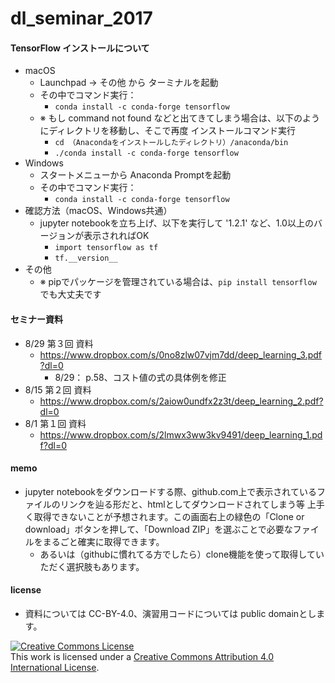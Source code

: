 # dl_seminar_2017

#### TensorFlow インストールについて
- macOS
   - Launchpad -> その他 から ターミナルを起動
   - その中でコマンド実行：
      - ```conda install -c conda-forge tensorflow```
   - ※ もし command not found などと出てきてしまう場合は、以下のようにディレクトリを移動し、そこで再度 インストールコマンド実行
      - ```cd （Anacondaをインストールしたディレクトリ）/anaconda/bin```
      - ```./conda install -c conda-forge tensorflow```
- Windows
   - スタートメニューから Anaconda Promptを起動
   - その中でコマンド実行：
      - ```conda install -c conda-forge tensorflow```
- 確認方法（macOS、Windows共通）
   - jupyter notebookを立ち上げ、以下を実行して '1.2.1' など、1.0以上のバージョンが表示されればOK
      - ```import tensorflow as tf```
      - ```tf.__version__```    
- その他
   - ※ pipでパッケージを管理されている場合は、```pip install tensorflow``` でも大丈夫です

#### セミナー資料
- 8/29 第３回 資料
   - https://www.dropbox.com/s/0no8zlw07vjm7dd/deep_learning_3.pdf?dl=0
      - 8/29： p.58、コスト値の式の具体例を修正
- 8/15 第２回 資料
   - https://www.dropbox.com/s/2aiow0undfx2z3t/deep_learning_2.pdf?dl=0
- 8/1 第１回 資料
   - https://www.dropbox.com/s/2lmwx3ww3kv9491/deep_learning_1.pdf?dl=0

#### memo
- jupyter notebookをダウンロードする際、github.com上で表示されているファイルのリンクを辿る形だと、htmlとしてダウンロードされてしまう等 上手く取得できないことが予想されます。この画面右上の緑色の「Clone or download」ボタンを押して、「Download ZIP」を選ぶことで必要なファイルをまるごと確実に取得できます。 
   - あるいは（githubに慣れてる方でしたら）clone機能を使って取得していただく選択肢もあります。
   
#### license
- 資料については CC-BY-4.0、演習用コードについては public domainとします。

<a rel="license" href="http://creativecommons.org/licenses/by/4.0/"><img alt="Creative Commons License" style="border-width:0" src="https://i.creativecommons.org/l/by/4.0/88x31.png" /></a><br />This work is licensed under a <a rel="license" href="http://creativecommons.org/licenses/by/4.0/">Creative Commons Attribution 4.0 International License</a>.
